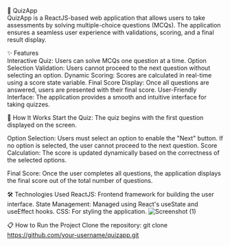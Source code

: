 🎯 QuizApp               
   QuizApp is a ReactJS-based web application that allows users to take assessments by solving multiple-choice questions (MCQs).
   The application ensures a seamless user experience with validations, scoring, and a    final result display.

✨ Features																	
	 Interactive Quiz: Users can solve MCQs one question at a time.
   Option Selection Validation: Users cannot proceed to the next question without selecting an option.
   Dynamic Scoring: Scores are calculated in real-time using a score state variable.
   Final Score Display: Once all questions are answered, users are presented with their final score.
   User-Friendly Interface: The application provides a smooth and intuitive interface for taking quizzes.
   
🚀 How It Works
Start the Quiz:
The quiz begins with the first question displayed on the screen.

Option Selection:
Users must select an option to enable the "Next" button.
If no option is selected, the user cannot proceed to the next question.
Score Calculation:
The score is updated dynamically based on the correctness of the selected options.

Final Score:
Once the user completes all questions, the application displays the final score out of the total number of questions.

🛠️ Technologies Used
ReactJS: Frontend framework for building the user interface.
State Management: Managed using React's useState and useEffect hooks.
CSS: For styling the application.
![Screenshot (1)](https://github.com/user-attachments/assets/ed115c82-37d7-434f-997d-f5b37d78aa83)

📋 How to Run the Project
Clone the repository:
git clone https://github.com/your-username/quizapp.git
